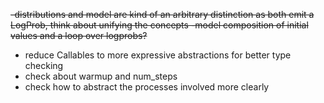 ~~-distributions and model are kind of an arbitrary distinction as both emit a LogProb, think about unifying the concepts
    -model composition of initial values and a loop over logprobs?~~
- reduce Callables to more expressive abstractions for better type checking
- check about warmup and num_steps
- check how to abstract the processes involved more clearly